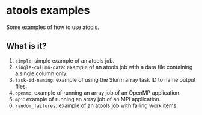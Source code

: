 # atools examples

Some examples of how to use atools.

## What is it?

1. `simple`: simple example of an atools job.
1. `single-column-data`: example of an atools job with a data file containing a
   single column only.
1. `task-id-naming`: example of using the Slurm array task ID to name output
   files.
1. `openmp`: example of running an array job of an OpenMP application.
1. `mpi`: example of running an array job of an MPI application.
1. `random_failures`: example of an atools job with failing work items.
